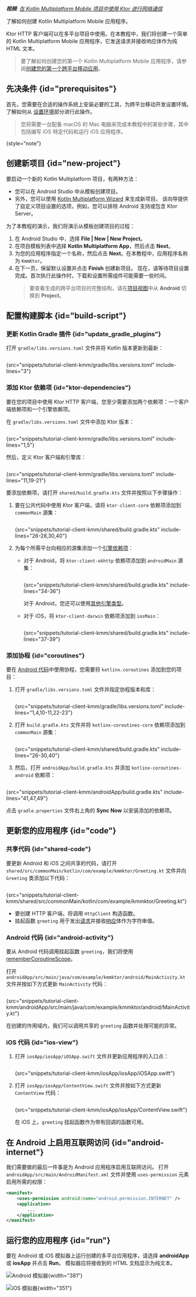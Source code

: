 [//]: # (title: 创建跨平台移动应用)

<show-structure for="chapter" depth="2"/>

<tldr>
<var name="example_name" value="tutorial-client-kmm"/>
<include from="lib.topic" element-id="download_example"/>
<p>
<b>视频</b>: <a href="https://youtu.be/_Q62iJoNOfg">在 Kotlin Multiplatform Mobile 项目中使用 Ktor 进行网络通信</a>
</p>
</tldr>

<link-summary>
了解如何创建 Kotlin Multiplatform Mobile 应用程序。
</link-summary>

Ktor HTTP 客户端可以在多平台项目中使用。在本教程中，我们将创建一个简单的 Kotlin Multiplatform
Mobile 应用程序，它发送请求并接收响应体作为纯 HTML 文本。

> 要了解如何创建您的第一个 Kotlin Multiplatform Mobile 应用程序，请参阅[创建您的第一个跨平台移动应用](https://kotlinlang.org/docs/multiplatform-mobile-create-first-app.html)。

## 先决条件 {id="prerequisites"}

首先，您需要在合适的操作系统上安装必要的工具，为跨平台移动开发设置环境。了解如何从
[设置环境](https://kotlinlang.org/docs/multiplatform-mobile-setup.html)部分进行此操作。

> 您将需要一台配备 macOS 的 Mac 电脑来完成本教程中的某些步骤，其中包括编写 iOS 特定代码和运行 iOS 应用程序。
>
{style="note"}

## 创建新项目 {id="new-project"}

要启动一个新的 Kotlin Multiplatform 项目，有两种方法：

- 您可以在 Android Studio 中从模板创建项目。
- 另外，您可以使用 [Kotlin Multiplatform Wizard](https://kmp.jetbrains.com/) 来生成新项目。
  该向导提供了自定义项目设置的选项，例如，您可以排除 Android 支持或包含 Ktor Server。

为了本教程的演示，我们将演示从模板创建项目的过程：

1. 在 Android Studio 中，选择 **File | New | New Project**。
2. 在项目模板列表中选择 **Kotlin Multiplatform App**，然后点击 **Next**。
3. 为您的应用程序指定一个名称，然后点击 **Next**。在本教程中，应用程序名称为 `KmmKtor`。
4. 在下一页，保留默认设置并点击 **Finish** 创建新项目。
   现在，请等待项目设置完成。首次执行此操作时，下载和设置所需组件可能需要一些时间。
   > 要查看生成的跨平台项目的完整结构，请在[项目视图](https://developer.android.com/studio/projects#ProjectView)中从 **Android** 切换到 **Project**。

## 配置构建脚本 {id="build-script"}

### 更新 Kotlin Gradle 插件 {id="update_gradle_plugins"}

打开 `gradle/libs.versions.toml` 文件并将 Kotlin 版本更新到最新：

```kotlin
```

{src="snippets/tutorial-client-kmm/gradle/libs.versions.toml" include-lines="3"}

<include from="client-engines.md" element-id="newmm-note"/>

### 添加 Ktor 依赖项 {id="ktor-dependencies"}

要在您的项目中使用 Ktor HTTP 客户端，您至少需要添加两个依赖项：一个客户端依赖项和一个引擎依赖项。

在 `gradle/libs.versions.toml` 文件中添加 Ktor 版本：

```kotlin
```

{src="snippets/tutorial-client-kmm/gradle/libs.versions.toml" include-lines="1,5"}

<include from="client-create-new-application.topic" element-id="eap-note"/>

然后，定义 Ktor 客户端和引擎库：

```kotlin
```

{src="snippets/tutorial-client-kmm/gradle/libs.versions.toml" include-lines="11,19-21"}

要添加依赖项，请打开 `shared/build.gradle.kts` 文件并按照以下步骤操作：

1. 要在公共代码中使用 Ktor 客户端，请将 `ktor-client-core` 依赖项添加到 `commonMain` 源集：
   ```kotlin
   ```
   {src="snippets/tutorial-client-kmm/shared/build.gradle.kts" include-lines="26-28,30,40"}

2. 为每个所需平台向相应的源集添加一个[引擎依赖项](client-engines.md)：
    - 对于 Android，将 `ktor-client-okhttp` 依赖项添加到 `androidMain` 源集：
      ```kotlin
      ```
      {src="snippets/tutorial-client-kmm/shared/build.gradle.kts" include-lines="34-36"}

      对于 Android，您还可以使用[其他引擎类型](client-engines.md#jvm-android)。
    - 对于 iOS，将 `ktor-client-darwin` 依赖项添加到 `iosMain`：
      ```kotlin
      ```
      {src="snippets/tutorial-client-kmm/shared/build.gradle.kts" include-lines="37-39"}

### 添加协程 {id="coroutines"}

要在 [Android 代码](#android-activity)中使用协程，您需要将 `kotlinx.coroutines` 添加到您的项目：

1. 打开 `gradle/libs.versions.toml` 文件并指定协程版本和库：

    ```kotlin
    ```
   {src="snippets/tutorial-client-kmm/gradle/libs.versions.toml" include-lines="1,4,10-11,22-23"}

2. 打开 `build.gradle.kts` 文件并将 `kotlinx-coroutines-core` 依赖项添加到 `commonMain` 源集：

    ```kotlin
    ```
   {src="snippets/tutorial-client-kmm/shared/build.gradle.kts" include-lines="26-30,40"}

3. 然后，打开 `androidApp/build.gradle.kts` 并添加 `kotlinx-coroutines-android` 依赖项：

```kotlin
```

{src="snippets/tutorial-client-kmm/androidApp/build.gradle.kts" include-lines="41,47,49"}

点击 `gradle.properties` 文件右上角的 **Sync Now** 以安装添加的依赖项。

## 更新您的应用程序 {id="code"}

### 共享代码 {id="shared-code"}

要更新 Android 和 iOS 之间共享的代码，请打开 `shared/src/commonMain/kotlin/com/example/kmmktor/Greeting.kt`
文件并向 `Greeting` 类添加以下代码：

```kotlin
```

{src="snippets/tutorial-client-kmm/shared/src/commonMain/kotlin/com/example/kmmktor/Greeting.kt"}

- 要创建 HTTP 客户端，将调用 `HttpClient` 构造函数。
- 挂起函数 `greeting` 用于发出[请求](client-requests.md)并接收[响应](client-responses.md)体作为字符串值。

### Android 代码 {id="android-activity"}

要从 Android 代码调用挂起函数 `greeting`，我们将使用 [rememberCoroutineScope](https://developer.android.com/reference/kotlin/androidx/compose/runtime/package-summary#rememberCoroutineScope(kotlin.Function0))。

打开 `androidApp/src/main/java/com/example/kmmktor/android/MainActivity.kt` 文件并按如下方式更新 `MainActivity` 代码：

```kotlin
```

{src="snippets/tutorial-client-kmm/androidApp/src/main/java/com/example/kmmktor/android/MainActivity.kt"}

在创建的作用域内，我们可以调用共享的 `greeting` 函数并处理可能的异常。

### iOS 代码 {id="ios-view"}

1. 打开 `iosApp/iosApp/iOSApp.swift` 文件并更新应用程序的入口点：
   ```Swift
   ```
   {src="snippets/tutorial-client-kmm/iosApp/iosApp/iOSApp.swift"}

2. 打开 `iosApp/iosApp/ContentView.swift` 文件并按如下方式更新 `ContentView` 代码：
   ```Swift
   ```
   {src="snippets/tutorial-client-kmm/iosApp/iosApp/ContentView.swift"}

   在 iOS 上，`greeting` 挂起函数作为带有回调的函数可用。

## 在 Android 上启用互联网访问 {id="android-internet"}

我们需要做的最后一件事是为 Android 应用程序启用互联网访问。
打开 `androidApp/src/main/AndroidManifest.xml` 文件并使用 `uses-permission` 元素启用所需的权限：

```xml
<manifest>
    <uses-permission android:name="android.permission.INTERNET" />
    <application>
        ...
    </application>
</manifest>
```

## 运行您的应用程序 {id="run"}

要在 Android 或 iOS 模拟器上运行创建的多平台应用程序，请选择 **androidApp** 或 **iosApp** 并点击 **Run**。
模拟器应将接收到的 HTML 文档显示为纯文本。

<tabs>
<tab title="Android">

![Android 模拟器](tutorial_client_kmm_android.png){width="381"}

</tab>
<tab title="iOS">

![iOS 模拟器](tutorial_client_kmm_ios.png){width="351"}

</tab>
</tabs>